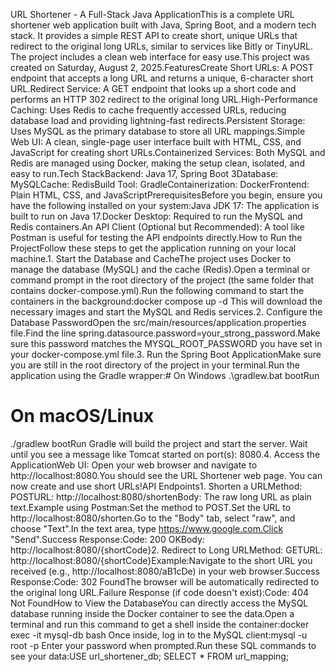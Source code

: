 URL Shortener - A Full-Stack Java ApplicationThis is a complete URL shortener web application built with Java, Spring Boot, and a modern tech stack. It provides a simple REST API to create short, unique URLs that redirect to the original long URLs, similar to services like Bitly or TinyURL. The project includes a clean web interface for easy use.This project was created on Saturday, August 2, 2025.FeaturesCreate Short URLs: A POST endpoint that accepts a long URL and returns a unique, 6-character short URL.Redirect Service: A GET endpoint that looks up a short code and performs an HTTP 302 redirect to the original long URL.High-Performance Caching: Uses Redis to cache frequently accessed URLs, reducing database load and providing lightning-fast redirects.Persistent Storage: Uses MySQL as the primary database to store all URL mappings.Simple Web UI: A clean, single-page user interface built with HTML, CSS, and JavaScript for creating short URLs.Containerized Services: Both MySQL and Redis are managed using Docker, making the setup clean, isolated, and easy to run.Tech StackBackend: Java 17, Spring Boot 3Database: MySQLCache: RedisBuild Tool: GradleContainerization: DockerFrontend: Plain HTML, CSS, and JavaScriptPrerequisitesBefore you begin, ensure you have the following installed on your system:Java JDK 17: The application is built to run on Java 17.Docker Desktop: Required to run the MySQL and Redis containers.An API Client (Optional but Recommended): A tool like Postman is useful for testing the API endpoints directly.How to Run the ProjectFollow these steps to get the application running on your local machine.1. Start the Database and CacheThe project uses Docker to manage the database (MySQL) and the cache (Redis).Open a terminal or command prompt in the root directory of the project (the same folder that contains docker-compose.yml).Run the following command to start the containers in the background:docker compose up -d
This will download the necessary images and start the MySQL and Redis services.2. Configure the Database PasswordOpen the src/main/resources/application.properties file.Find the line spring.datasource.password=your_strong_password.Make sure this password matches the MYSQL_ROOT_PASSWORD you have set in your docker-compose.yml file.3. Run the Spring Boot ApplicationMake sure you are still in the root directory of the project in your terminal.Run the application using the Gradle wrapper:# On Windows
.\gradlew.bat bootRun

# On macOS/Linux
./gradlew bootRun
Gradle will build the project and start the server. Wait until you see a message like Tomcat started on port(s): 8080.4. Access the ApplicationWeb UI: Open your web browser and navigate to http://localhost:8080.You should see the URL Shortener web page. You can now create and use short URLs!API Endpoints1. Shorten a URLMethod: POSTURL: http://localhost:8080/shortenBody: The raw long URL as plain text.Example using Postman:Set the method to POST.Set the URL to http://localhost:8080/shorten.Go to the "Body" tab, select "raw", and choose "Text".In the text area, type https://www.google.com.Click "Send".Success Response:Code: 200 OKBody: http://localhost:8080/{shortCode}2. Redirect to Long URLMethod: GETURL: http://localhost:8080/{shortCode}Example:Navigate to the short URL you received (e.g., http://localhost:8080/aB1cDe) in your web browser.Success Response:Code: 302 FoundThe browser will be automatically redirected to the original long URL.Failure Response (if code doesn't exist):Code: 404 Not FoundHow to View the DatabaseYou can directly access the MySQL database running inside the Docker container to see the data.Open a terminal and run this command to get a shell inside the container:docker exec -it mysql-db bash
Once inside, log in to the MySQL client:mysql -u root -p
Enter your password when prompted.Run these SQL commands to see your data:USE url_shortener_db;
SELECT * FROM url_mapping;

